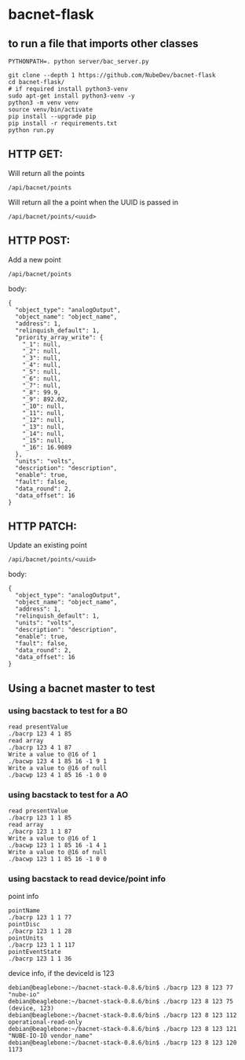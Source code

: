 # bacnet-flask


## to run a file that imports other classes
```
PYTHONPATH=. python server/bac_server.py

```

```
git clone --depth 1 https://github.com/NubeDev/bacnet-flask
cd bacnet-flask/
# if required install python3-venv
sudo apt-get install python3-venv -y
python3 -m venv venv
source venv/bin/activate
pip install --upgrade pip
pip install -r requirements.txt
python run.py
```



## HTTP GET:
Will return all the points
```
/api/bacnet/points
```

Will return all the a point when the UUID is passed in
```
/api/bacnet/points/<uuid>
```





## HTTP POST:
Add a new point
```
/api/bacnet/points
```
body:
```
{
  "object_type": "analogOutput",
  "object_name": "object_name",
  "address": 1,
  "relinquish_default": 1,
  "priority_array_write": {
    "_1": null,
    "_2": null,
    "_3": null,
    "_4": null,
    "_5": null,
    "_6": null,
    "_7": null,
    "_8": 99.9,
    "_9": 892.02,
    "_10": null,
    "_11": null,
    "_12": null,
    "_13": null,
    "_14": null,
    "_15": null,
    "_16": 16.9089
  },
  "units": "volts",
  "description": "description",
  "enable": true,
  "fault": false,
  "data_round": 2,
  "data_offset": 16
}

```



## HTTP PATCH:
Update an existing point
```
/api/bacnet/points/<uuid>
```

body:
```
{
  "object_type": "analogOutput",
  "object_name": "object_name",
  "address": 1,
  "relinquish_default": 1,
  "units": "volts",
  "description": "description",
  "enable": true,
  "fault": false,
  "data_round": 2,
  "data_offset": 16
}

```




## Using a bacnet master to test

### using bacstack to test for a BO
```
read presentValue
./bacrp 123 4 1 85
read array
./bacrp 123 4 1 87
Write a value to @16 of 1
./bacwp 123 4 1 85 16 -1 9 1
Write a value to @16 of null
./bacwp 123 4 1 85 16 -1 0 0
```



### using bacstack to test for a AO
```
read presentValue
./bacrp 123 1 1 85
read array
./bacrp 123 1 1 87
Write a value to @16 of 1
./bacwp 123 1 1 85 16 -1 4 1
Write a value to @16 of null
./bacwp 123 1 1 85 16 -1 0 0
```


### using bacstack to read device/point info

point info
```
pointName
./bacrp 123 1 1 77
pointDisc
./bacrp 123 1 1 28
pointUnits
./bacrp 123 1 1 117
pointEventState
./bacrp 123 1 1 36
```

device info, if the deviceId is 123
```
debian@beaglebone:~/bacnet-stack-0.8.6/bin$ ./bacrp 123 8 123 77
"nube-io"
debian@beaglebone:~/bacnet-stack-0.8.6/bin$ ./bacrp 123 8 123 75
(device, 123)
debian@beaglebone:~/bacnet-stack-0.8.6/bin$ ./bacrp 123 8 123 112
operational-read-only
debian@beaglebone:~/bacnet-stack-0.8.6/bin$ ./bacrp 123 8 123 121
"NUBE-IO-IO vendor_name"
debian@beaglebone:~/bacnet-stack-0.8.6/bin$ ./bacrp 123 8 123 120
1173
```
